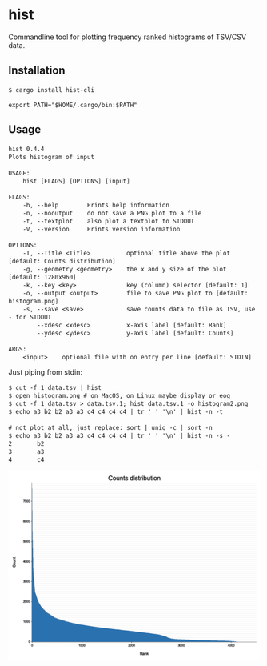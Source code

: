 # hist
Commandline tool for plotting frequency ranked histograms of TSV/CSV data.
## Installation
```
$ cargo install hist-cli
```
```
export PATH="$HOME/.cargo/bin:$PATH"
```

## Usage
```
hist 0.4.4
Plots histogram of input

USAGE:
    hist [FLAGS] [OPTIONS] [input]

FLAGS:
    -h, --help        Prints help information
    -n, --nooutput    do not save a PNG plot to a file
    -t, --textplot    also plot a textplot to STDOUT
    -V, --version     Prints version information

OPTIONS:
    -T, --Title <Title>          optional title above the plot [default: Counts distribution]
    -g, --geometry <geometry>    the x and y size of the plot [default: 1280x960]
    -k, --key <key>              key (column) selector [default: 1]
    -o, --output <output>        file to save PNG plot to [default: histogram.png]
    -s, --save <save>            save counts data to file as TSV, use - for STDOUT
        --xdesc <xdesc>          x-axis label [default: Rank]
        --ydesc <ydesc>          y-axis label [default: Counts]

ARGS:
    <input>    optional file with on entry per line [default: STDIN]
```

Just piping from stdin:
```
$ cut -f 1 data.tsv | hist
$ open histogram.png # on MacOS, on Linux maybe display or eog
$ cut -f 1 data.tsv > data.tsv.1; hist data.tsv.1 -o histogram2.png
$ echo a3 b2 b2 a3 a3 c4 c4 c4 c4 | tr ' ' '\n' | hist -n -t

# not plot at all, just replace: sort | uniq -c | sort -n
$ echo a3 b2 b2 a3 a3 c4 c4 c4 c4 | tr ' ' '\n' | hist -n -s -
2       b2
3       a3
4       c4
```


![histogram](https://raw.githubusercontent.com/ahcm/hist-cli/main/doc/histogram.png)

